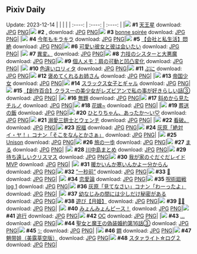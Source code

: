 ## Pixiv Daily
Update: 2023-12-14
|      |      |      |
| :----: | :----: | :----: |
|![](https://pixiv.microyu.workers.dev/c/240x480/img-master/img/2023/12/12/00/01/15/114150535_p0_master1200.jpg) **#1** [天王星](https://www.pixiv.net/artworks/114150535) download: [JPG](https://pixiv.microyu.workers.dev/img-original/img/2023/12/12/00/01/15/114150535_p0.jpg) [PNG](https://pixiv.microyu.workers.dev/img-original/img/2023/12/12/00/01/15/114150535_p0.png)|![](https://pixiv.microyu.workers.dev/c/240x480/img-master/img/2023/12/12/01/39/24/114153183_p0_master1200.jpg) **#2** [.](https://www.pixiv.net/artworks/114153183) download: [JPG](https://pixiv.microyu.workers.dev/img-original/img/2023/12/12/01/39/24/114153183_p0.jpg) [PNG](https://pixiv.microyu.workers.dev/img-original/img/2023/12/12/01/39/24/114153183_p0.png)|![](https://pixiv.microyu.workers.dev/c/240x480/img-master/img/2023/12/12/00/00/35/114150419_p0_master1200.jpg) **#3** [bonne soirée](https://www.pixiv.net/artworks/114150419) download: [JPG](https://pixiv.microyu.workers.dev/img-original/img/2023/12/12/00/00/35/114150419_p0.jpg) [PNG](https://pixiv.microyu.workers.dev/img-original/img/2023/12/12/00/00/35/114150419_p0.png)|
|![](https://pixiv.microyu.workers.dev/c/240x480/img-master/img/2023/12/12/00/00/30/114150399_p0_master1200.jpg) **#4** [今年もキラキラ](https://www.pixiv.net/artworks/114150399) download: [JPG](https://pixiv.microyu.workers.dev/img-original/img/2023/12/12/00/00/30/114150399_p0.jpg) [PNG](https://pixiv.microyu.workers.dev/img-original/img/2023/12/12/00/00/30/114150399_p0.png)|![](https://pixiv.microyu.workers.dev/c/240x480/img-master/img/2023/12/12/12/00/12/114160717_p0_master1200.jpg) **#5** [【会社と私生活】悶絶](https://www.pixiv.net/artworks/114160717) download: [JPG](https://pixiv.microyu.workers.dev/img-original/img/2023/12/12/12/00/12/114160717_p0.jpg) [PNG](https://pixiv.microyu.workers.dev/img-original/img/2023/12/12/12/00/12/114160717_p0.png)|![](https://pixiv.microyu.workers.dev/c/240x480/img-master/img/2023/12/13/12/00/23/114187544_p0_master1200.jpg) **#6** [可愛い彼女と彼は会いたい](https://www.pixiv.net/artworks/114187544) download: [JPG](https://pixiv.microyu.workers.dev/img-original/img/2023/12/13/12/00/23/114187544_p0.jpg) [PNG](https://pixiv.microyu.workers.dev/img-original/img/2023/12/13/12/00/23/114187544_p0.png)|
|![](https://pixiv.microyu.workers.dev/c/240x480/img-master/img/2023/12/12/23/16/00/114174972_p0_master1200.jpg) **#7** [異変。](https://www.pixiv.net/artworks/114174972) download: [JPG](https://pixiv.microyu.workers.dev/img-original/img/2023/12/12/23/16/00/114174972_p0.jpg) [PNG](https://pixiv.microyu.workers.dev/img-original/img/2023/12/12/23/16/00/114174972_p0.png)|![](https://pixiv.microyu.workers.dev/c/240x480/img-master/img/2023/12/12/19/42/50/114168973_p0_master1200.jpg) **#8** [力技のシスターと大悪魔](https://www.pixiv.net/artworks/114168973) download: [JPG](https://pixiv.microyu.workers.dev/img-original/img/2023/12/12/19/42/50/114168973_p0.jpg) [PNG](https://pixiv.microyu.workers.dev/img-original/img/2023/12/12/19/42/50/114168973_p0.png)|![](https://pixiv.microyu.workers.dev/c/240x480/img-master/img/2023/12/12/17/30/06/114165842_p0_master1200.jpg) **#9** [個人メモ：肩の可動と凹凸変化](https://www.pixiv.net/artworks/114165842) download: [JPG](https://pixiv.microyu.workers.dev/img-original/img/2023/12/12/17/30/06/114165842_p0.jpg) [PNG](https://pixiv.microyu.workers.dev/img-original/img/2023/12/12/17/30/06/114165842_p0.png)|
|![](https://pixiv.microyu.workers.dev/c/240x480/img-master/img/2023/12/13/12/08/41/114187528_p0_master1200.jpg) **#10** [色違いロリィタ](https://www.pixiv.net/artworks/114187528) download: [JPG](https://pixiv.microyu.workers.dev/img-original/img/2023/12/13/12/08/41/114187528_p0.jpg) [PNG](https://pixiv.microyu.workers.dev/img-original/img/2023/12/13/12/08/41/114187528_p0.png)|![](https://pixiv.microyu.workers.dev/c/240x480/img-master/img/2023/12/12/05/39/50/114150422_p0_master1200.jpg) **#11** [ぷに](https://www.pixiv.net/artworks/114150422) download: [JPG](https://pixiv.microyu.workers.dev/img-original/img/2023/12/12/05/39/50/114150422_p0.jpg) [PNG](https://pixiv.microyu.workers.dev/img-original/img/2023/12/12/05/39/50/114150422_p0.png)|![](https://pixiv.microyu.workers.dev/c/240x480/img-master/img/2023/12/13/01/29/53/114179953_p0_master1200.jpg) **#12** [褒めてくれるお姉さん](https://www.pixiv.net/artworks/114179953) download: [JPG](https://pixiv.microyu.workers.dev/img-original/img/2023/12/13/01/29/53/114179953_p0.jpg) [PNG](https://pixiv.microyu.workers.dev/img-original/img/2023/12/13/01/29/53/114179953_p0.png)|
|![](https://pixiv.microyu.workers.dev/c/240x480/img-master/img/2023/12/13/01/25/05/114179851_p0_master1200.jpg) **#13** [帝国少女](https://www.pixiv.net/artworks/114179851) download: [JPG](https://pixiv.microyu.workers.dev/img-original/img/2023/12/13/01/25/05/114179851_p0.jpg) [PNG](https://pixiv.microyu.workers.dev/img-original/img/2023/12/13/01/25/05/114179851_p0.png)|![](https://pixiv.microyu.workers.dev/c/240x480/img-master/img/2023/12/12/00/01/55/114150598_p0_master1200.jpg) **#14** [スラックス女子とギャル](https://www.pixiv.net/artworks/114150598) download: [JPG](https://pixiv.microyu.workers.dev/img-original/img/2023/12/12/00/01/55/114150598_p0.jpg) [PNG](https://pixiv.microyu.workers.dev/img-original/img/2023/12/12/00/01/55/114150598_p0.png)|![](https://pixiv.microyu.workers.dev/c/240x480/img-master/img/2023/12/12/19/03/25/114167980_p0_master1200.jpg) **#15** [【創作百合】クラス一の美少女がレズビアンで私の事が好きらしい話③](https://www.pixiv.net/artworks/114167980) download: [JPG](https://pixiv.microyu.workers.dev/img-original/img/2023/12/12/19/03/25/114167980_p0.jpg) [PNG](https://pixiv.microyu.workers.dev/img-original/img/2023/12/12/19/03/25/114167980_p0.png)|
|![](https://pixiv.microyu.workers.dev/c/240x480/img-master/img/2023/12/13/00/02/50/114177615_p0_master1200.jpg) **#16** [無題](https://www.pixiv.net/artworks/114177615) download: [JPG](https://pixiv.microyu.workers.dev/img-original/img/2023/12/13/00/02/50/114177615_p0.jpg) [PNG](https://pixiv.microyu.workers.dev/img-original/img/2023/12/13/00/02/50/114177615_p0.png)|![](https://pixiv.microyu.workers.dev/c/240x480/img-master/img/2023/12/12/01/09/03/114152545_p0_master1200.jpg) **#17** [斜めから見たチルノ](https://www.pixiv.net/artworks/114152545) download: [JPG](https://pixiv.microyu.workers.dev/img-original/img/2023/12/12/01/09/03/114152545_p0.jpg) [PNG](https://pixiv.microyu.workers.dev/img-original/img/2023/12/12/01/09/03/114152545_p0.png)|![](https://pixiv.microyu.workers.dev/c/240x480/img-master/img/2023/12/12/01/12/13/114152611_p0_master1200.jpg) **#18** [花嫁~](https://www.pixiv.net/artworks/114152611) download: [JPG](https://pixiv.microyu.workers.dev/img-original/img/2023/12/12/01/12/13/114152611_p0.jpg) [PNG](https://pixiv.microyu.workers.dev/img-original/img/2023/12/12/01/12/13/114152611_p0.png)|
|![](https://pixiv.microyu.workers.dev/c/240x480/img-master/img/2023/12/12/01/01/13/114152371_p0_master1200.jpg) **#19** [葬送の飯](https://www.pixiv.net/artworks/114152371) download: [JPG](https://pixiv.microyu.workers.dev/img-original/img/2023/12/12/01/01/13/114152371_p0.jpg) [PNG](https://pixiv.microyu.workers.dev/img-original/img/2023/12/12/01/01/13/114152371_p0.png)|![](https://pixiv.microyu.workers.dev/c/240x480/img-master/img/2023/12/12/00/00/28/114150396_p0_master1200.jpg) **#20** [ひとりちゃん、あったか〜い♡](https://www.pixiv.net/artworks/114150396) download: [JPG](https://pixiv.microyu.workers.dev/img-original/img/2023/12/12/00/00/28/114150396_p0.jpg) [PNG](https://pixiv.microyu.workers.dev/img-original/img/2023/12/12/00/00/28/114150396_p0.png)|![](https://pixiv.microyu.workers.dev/c/240x480/img-master/img/2023/12/13/21/07/14/114198367_p0_master1200.jpg) **#21** [溺愛三銃士とウェンチ](https://www.pixiv.net/artworks/114198367) download: [JPG](https://pixiv.microyu.workers.dev/img-original/img/2023/12/13/21/07/14/114198367_p0.jpg) [PNG](https://pixiv.microyu.workers.dev/img-original/img/2023/12/13/21/07/14/114198367_p0.png)|
|![](https://pixiv.microyu.workers.dev/c/240x480/img-master/img/2023/12/12/20/09/50/114169613_p0_master1200.jpg) **#22** [看破。](https://www.pixiv.net/artworks/114169613) download: [JPG](https://pixiv.microyu.workers.dev/img-original/img/2023/12/12/20/09/50/114169613_p0.jpg) [PNG](https://pixiv.microyu.workers.dev/img-original/img/2023/12/12/20/09/50/114169613_p0.png)|![](https://pixiv.microyu.workers.dev/c/240x480/img-master/img/2023/12/12/00/45/20/114151985_p0_master1200.jpg) **#23** [祝福](https://www.pixiv.net/artworks/114151985) download: [JPG](https://pixiv.microyu.workers.dev/img-original/img/2023/12/12/00/45/20/114151985_p0.jpg) [PNG](https://pixiv.microyu.workers.dev/img-original/img/2023/12/12/00/45/20/114151985_p0.png)|![](https://pixiv.microyu.workers.dev/c/240x480/img-master/img/2023/12/12/15/32/42/114163682_p0_master1200.jpg) **#24** [灰原「絶対イ・ヤ！」コナン「そこをなんとかさぁ」](https://www.pixiv.net/artworks/114163682) download: [JPG](https://pixiv.microyu.workers.dev/img-original/img/2023/12/12/15/32/42/114163682_p0.jpg) [PNG](https://pixiv.microyu.workers.dev/img-original/img/2023/12/12/15/32/42/114163682_p0.png)|
|![](https://pixiv.microyu.workers.dev/c/240x480/img-master/img/2023/12/12/00/00/46/114150460_p0_master1200.jpg) **#25** [Unison](https://www.pixiv.net/artworks/114150460) download: [JPG](https://pixiv.microyu.workers.dev/img-original/img/2023/12/12/00/00/46/114150460_p0.jpg) [PNG](https://pixiv.microyu.workers.dev/img-original/img/2023/12/12/00/00/46/114150460_p0.png)|![](https://pixiv.microyu.workers.dev/c/240x480/img-master/img/2023/12/12/19/47/41/114169087_p0_master1200.jpg) **#26** [旅の一歩](https://www.pixiv.net/artworks/114169087) download: [JPG](https://pixiv.microyu.workers.dev/img-original/img/2023/12/12/19/47/41/114169087_p0.jpg) [PNG](https://pixiv.microyu.workers.dev/img-original/img/2023/12/12/19/47/41/114169087_p0.png)|![](https://pixiv.microyu.workers.dev/c/240x480/img-master/img/2023/12/12/21/22/58/114172063_p0_master1200.jpg) **#27** [まる](https://www.pixiv.net/artworks/114172063) download: [JPG](https://pixiv.microyu.workers.dev/img-original/img/2023/12/12/21/22/58/114172063_p0.jpg) [PNG](https://pixiv.microyu.workers.dev/img-original/img/2023/12/12/21/22/58/114172063_p0.png)|
|![](https://pixiv.microyu.workers.dev/c/240x480/img-master/img/2023/12/13/23/17/23/114202643_p0_master1200.jpg) **#28** [川中島まとめ](https://www.pixiv.net/artworks/114202643) download: [JPG](https://pixiv.microyu.workers.dev/img-original/img/2023/12/13/23/17/23/114202643_p0.jpg) [PNG](https://pixiv.microyu.workers.dev/img-original/img/2023/12/13/23/17/23/114202643_p0.png)|![](https://pixiv.microyu.workers.dev/c/240x480/img-master/img/2023/12/12/11/23/26/114160141_p0_master1200.jpg) **#29** [待ち遠しいクリスマス](https://www.pixiv.net/artworks/114160141) download: [JPG](https://pixiv.microyu.workers.dev/img-original/img/2023/12/12/11/23/26/114160141_p0.jpg) [PNG](https://pixiv.microyu.workers.dev/img-original/img/2023/12/12/11/23/26/114160141_p0.png)|![](https://pixiv.microyu.workers.dev/c/240x480/img-master/img/2023/12/12/22/49/33/114175010_p0_master1200.jpg) **#30** [我が家のぐだぐだレイドMVP](https://www.pixiv.net/artworks/114175010) download: [JPG](https://pixiv.microyu.workers.dev/img-original/img/2023/12/12/22/49/33/114175010_p0.jpg) [PNG](https://pixiv.microyu.workers.dev/img-original/img/2023/12/12/22/49/33/114175010_p0.png)|
|![](https://pixiv.microyu.workers.dev/c/240x480/img-master/img/2023/12/13/16/38/00/114191659_p0_master1200.jpg) **#31** [暖かいんか寒いんかよー分からん](https://www.pixiv.net/artworks/114191659) download: [JPG](https://pixiv.microyu.workers.dev/img-original/img/2023/12/13/16/38/00/114191659_p0.jpg) [PNG](https://pixiv.microyu.workers.dev/img-original/img/2023/12/13/16/38/00/114191659_p0.png)|![](https://pixiv.microyu.workers.dev/c/240x480/img-master/img/2023/12/12/00/00/27/114150389_p0_master1200.jpg) **#32** [”一秒前”](https://www.pixiv.net/artworks/114150389) download: [JPG](https://pixiv.microyu.workers.dev/img-original/img/2023/12/12/00/00/27/114150389_p0.jpg) [PNG](https://pixiv.microyu.workers.dev/img-original/img/2023/12/12/00/00/27/114150389_p0.png)|![](https://pixiv.microyu.workers.dev/c/240x480/img-master/img/2023/12/12/00/00/56/114150493_p0_master1200.jpg) **#33** [🍋](https://www.pixiv.net/artworks/114150493) download: [JPG](https://pixiv.microyu.workers.dev/img-original/img/2023/12/12/00/00/56/114150493_p0.jpg) [PNG](https://pixiv.microyu.workers.dev/img-original/img/2023/12/12/00/00/56/114150493_p0.png)|
|![](https://pixiv.microyu.workers.dev/c/240x480/img-master/img/2023/12/13/17/10/24/114192289_p0_master1200.jpg) **#34** [恋愛論](https://www.pixiv.net/artworks/114192289) download: [JPG](https://pixiv.microyu.workers.dev/img-original/img/2023/12/13/17/10/24/114192289_p0.jpg) [PNG](https://pixiv.microyu.workers.dev/img-original/img/2023/12/13/17/10/24/114192289_p0.png)|![](https://pixiv.microyu.workers.dev/c/240x480/img-master/img/2023/12/12/17/12/15/114165468_p0_master1200.jpg) **#35** [呪術廻戦 log 1](https://www.pixiv.net/artworks/114165468) download: [JPG](https://pixiv.microyu.workers.dev/img-original/img/2023/12/12/17/12/15/114165468_p0.jpg) [PNG](https://pixiv.microyu.workers.dev/img-original/img/2023/12/12/17/12/15/114165468_p0.png)|![](https://pixiv.microyu.workers.dev/c/240x480/img-master/img/2023/12/13/15/18/42/114190385_p0_master1200.jpg) **#36** [灰原「見てなさい」コナン「わーったよ」](https://www.pixiv.net/artworks/114190385) download: [JPG](https://pixiv.microyu.workers.dev/img-original/img/2023/12/13/15/18/42/114190385_p0.jpg) [PNG](https://pixiv.microyu.workers.dev/img-original/img/2023/12/13/15/18/42/114190385_p0.png)|
|![](https://pixiv.microyu.workers.dev/c/240x480/img-master/img/2023/12/12/00/00/32/114150409_p0_master1200.jpg) **#37** [幼なじみの間には少しだけ秘密がある](https://www.pixiv.net/artworks/114150409) download: [JPG](https://pixiv.microyu.workers.dev/img-original/img/2023/12/12/00/00/32/114150409_p0.jpg) [PNG](https://pixiv.microyu.workers.dev/img-original/img/2023/12/12/00/00/32/114150409_p0.png)|![](https://pixiv.microyu.workers.dev/c/240x480/img-master/img/2023/12/12/00/25/45/114151458_p0_master1200.jpg) **#38** [遊び【月姫】](https://www.pixiv.net/artworks/114151458) download: [JPG](https://pixiv.microyu.workers.dev/img-original/img/2023/12/12/00/25/45/114151458_p0.jpg) [PNG](https://pixiv.microyu.workers.dev/img-original/img/2023/12/12/00/25/45/114151458_p0.png)|![](https://pixiv.microyu.workers.dev/c/240x480/img-master/img/2023/12/13/00/15/36/114178083_p0_master1200.jpg) **#39** [🤍🎀](https://www.pixiv.net/artworks/114178083) download: [JPG](https://pixiv.microyu.workers.dev/img-original/img/2023/12/13/00/15/36/114178083_p0.jpg) [PNG](https://pixiv.microyu.workers.dev/img-original/img/2023/12/13/00/15/36/114178083_p0.png)|
|![](https://pixiv.microyu.workers.dev/c/240x480/img-master/img/2023/12/12/09/57/22/114158935_p0_master1200.jpg) **#40** [みょんみょんピース！](https://www.pixiv.net/artworks/114158935) download: [JPG](https://pixiv.microyu.workers.dev/img-original/img/2023/12/12/09/57/22/114158935_p0.jpg) [PNG](https://pixiv.microyu.workers.dev/img-original/img/2023/12/12/09/57/22/114158935_p0.png)|![](https://pixiv.microyu.workers.dev/c/240x480/img-master/img/2023/12/13/20/15/37/114196833_p0_master1200.jpg) **#41** [追行](https://www.pixiv.net/artworks/114196833) download: [JPG](https://pixiv.microyu.workers.dev/img-original/img/2023/12/13/20/15/37/114196833_p0.jpg) [PNG](https://pixiv.microyu.workers.dev/img-original/img/2023/12/13/20/15/37/114196833_p0.png)|![](https://pixiv.microyu.workers.dev/c/240x480/img-master/img/2023/12/12/00/16/57/114151185_p0_master1200.jpg) **#42** [OC](https://www.pixiv.net/artworks/114151185) download: [JPG](https://pixiv.microyu.workers.dev/img-original/img/2023/12/12/00/16/57/114151185_p0.jpg) [PNG](https://pixiv.microyu.workers.dev/img-original/img/2023/12/12/00/16/57/114151185_p0.png)|
|![](https://pixiv.microyu.workers.dev/c/240x480/img-master/img/2023/12/12/01/01/10/114152366_p0_master1200.jpg) **#43** […](https://www.pixiv.net/artworks/114152366) download: [JPG](https://pixiv.microyu.workers.dev/img-original/img/2023/12/12/01/01/10/114152366_p0.jpg) [PNG](https://pixiv.microyu.workers.dev/img-original/img/2023/12/12/01/01/10/114152366_p0.png)|![](https://pixiv.microyu.workers.dev/c/240x480/img-master/img/2023/12/13/19/15/22/114195162_p0_master1200.jpg) **#44** [聖女と魔王の偽装婚約第16話③](https://www.pixiv.net/artworks/114195162) download: [JPG](https://pixiv.microyu.workers.dev/img-original/img/2023/12/13/19/15/22/114195162_p0.jpg) [PNG](https://pixiv.microyu.workers.dev/img-original/img/2023/12/13/19/15/22/114195162_p0.png)|![](https://pixiv.microyu.workers.dev/c/240x480/img-master/img/2023/12/12/20/11/57/114169854_p0_master1200.jpg) **#45** [✨](https://www.pixiv.net/artworks/114169854) download: [JPG](https://pixiv.microyu.workers.dev/img-original/img/2023/12/12/20/11/57/114169854_p0.jpg) [PNG](https://pixiv.microyu.workers.dev/img-original/img/2023/12/12/20/11/57/114169854_p0.png)|
|![](https://pixiv.microyu.workers.dev/c/240x480/img-master/img/2023/12/12/18/00/01/114166455_p0_master1200.jpg) **#46** [鐧](https://www.pixiv.net/artworks/114166455) download: [JPG](https://pixiv.microyu.workers.dev/img-original/img/2023/12/12/18/00/01/114166455_p0.jpg) [PNG](https://pixiv.microyu.workers.dev/img-original/img/2023/12/12/18/00/01/114166455_p0.png)|![](https://pixiv.microyu.workers.dev/c/240x480/img-master/img/2023/12/12/17/34/55/114165936_p0_master1200.jpg) **#47** [魈带娃（美露莘空版）](https://www.pixiv.net/artworks/114165936) download: [JPG](https://pixiv.microyu.workers.dev/img-original/img/2023/12/12/17/34/55/114165936_p0.jpg) [PNG](https://pixiv.microyu.workers.dev/img-original/img/2023/12/12/17/34/55/114165936_p0.png)|![](https://pixiv.microyu.workers.dev/c/240x480/img-master/img/2023/12/12/13/00/02/114161687_p0_master1200.jpg) **#48** [スタァライト☆ログ２](https://www.pixiv.net/artworks/114161687) download: [JPG](https://pixiv.microyu.workers.dev/img-original/img/2023/12/12/13/00/02/114161687_p0.jpg) [PNG](https://pixiv.microyu.workers.dev/img-original/img/2023/12/12/13/00/02/114161687_p0.png)|
